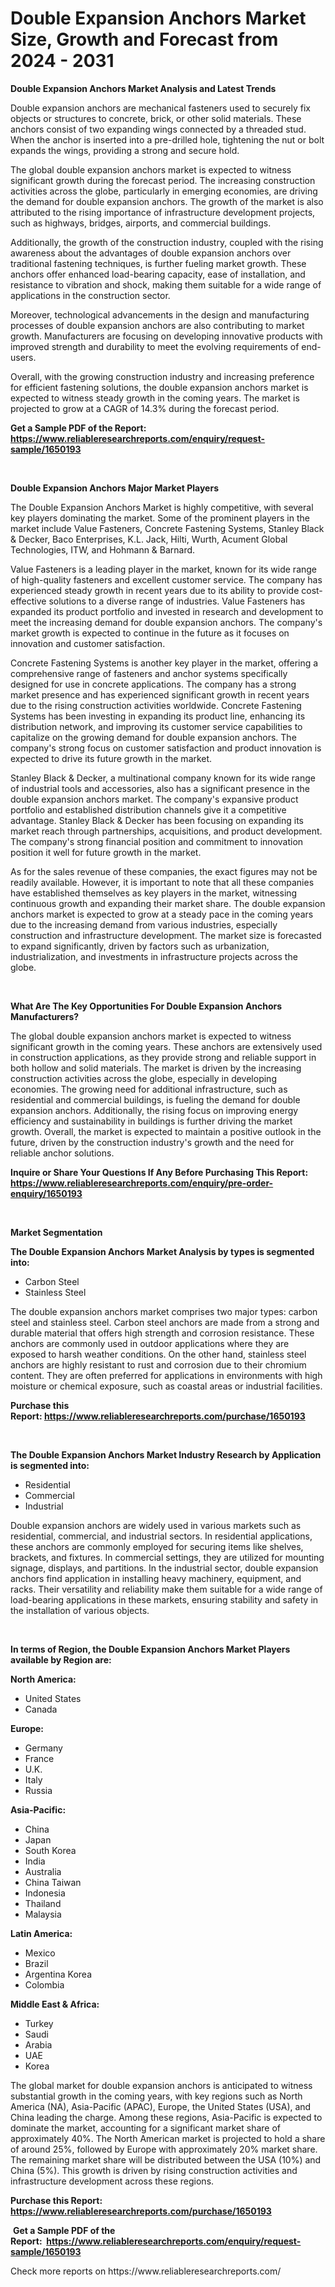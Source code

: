 <p><h1>Double Expansion Anchors Market Size, Growth and Forecast from 2024 - 2031</h1></p><p><strong>Double Expansion Anchors Market Analysis and Latest Trends</strong></p>
<p><p>Double expansion anchors are mechanical fasteners used to securely fix objects or structures to concrete, brick, or other solid materials. These anchors consist of two expanding wings connected by a threaded stud. When the anchor is inserted into a pre-drilled hole, tightening the nut or bolt expands the wings, providing a strong and secure hold.</p><p>The global double expansion anchors market is expected to witness significant growth during the forecast period. The increasing construction activities across the globe, particularly in emerging economies, are driving the demand for double expansion anchors. The growth of the market is also attributed to the rising importance of infrastructure development projects, such as highways, bridges, airports, and commercial buildings.</p><p>Additionally, the growth of the construction industry, coupled with the rising awareness about the advantages of double expansion anchors over traditional fastening techniques, is further fueling market growth. These anchors offer enhanced load-bearing capacity, ease of installation, and resistance to vibration and shock, making them suitable for a wide range of applications in the construction sector.</p><p>Moreover, technological advancements in the design and manufacturing processes of double expansion anchors are also contributing to market growth. Manufacturers are focusing on developing innovative products with improved strength and durability to meet the evolving requirements of end-users.</p><p>Overall, with the growing construction industry and increasing preference for efficient fastening solutions, the double expansion anchors market is expected to witness steady growth in the coming years. The market is projected to grow at a CAGR of 14.3% during the forecast period.</p></p>
<p><strong>Get a Sample PDF of the Report:&nbsp; <a href="https://www.reliableresearchreports.com/enquiry/request-sample/1650193">https://www.reliableresearchreports.com/enquiry/request-sample/1650193</a></strong></p>
<p>&nbsp;</p>
<p><strong>Double Expansion Anchors Major Market Players</strong></p>
<p><p>The Double Expansion Anchors Market is highly competitive, with several key players dominating the market. Some of the prominent players in the market include Value Fasteners, Concrete Fastening Systems, Stanley Black & Decker, Baco Enterprises, K.L. Jack, Hilti, Wurth, Acument Global Technologies, ITW, and Hohmann & Barnard.</p><p>Value Fasteners is a leading player in the market, known for its wide range of high-quality fasteners and excellent customer service. The company has experienced steady growth in recent years due to its ability to provide cost-effective solutions to a diverse range of industries. Value Fasteners has expanded its product portfolio and invested in research and development to meet the increasing demand for double expansion anchors. The company's market growth is expected to continue in the future as it focuses on innovation and customer satisfaction.</p><p>Concrete Fastening Systems is another key player in the market, offering a comprehensive range of fasteners and anchor systems specifically designed for use in concrete applications. The company has a strong market presence and has experienced significant growth in recent years due to the rising construction activities worldwide. Concrete Fastening Systems has been investing in expanding its product line, enhancing its distribution network, and improving its customer service capabilities to capitalize on the growing demand for double expansion anchors. The company's strong focus on customer satisfaction and product innovation is expected to drive its future growth in the market.</p><p>Stanley Black & Decker, a multinational company known for its wide range of industrial tools and accessories, also has a significant presence in the double expansion anchors market. The company's expansive product portfolio and established distribution channels give it a competitive advantage. Stanley Black & Decker has been focusing on expanding its market reach through partnerships, acquisitions, and product development. The company's strong financial position and commitment to innovation position it well for future growth in the market.</p><p>As for the sales revenue of these companies, the exact figures may not be readily available. However, it is important to note that all these companies have established themselves as key players in the market, witnessing continuous growth and expanding their market share. The double expansion anchors market is expected to grow at a steady pace in the coming years due to the increasing demand from various industries, especially construction and infrastructure development. The market size is forecasted to expand significantly, driven by factors such as urbanization, industrialization, and investments in infrastructure projects across the globe.</p></p>
<p>&nbsp;</p>
<p><strong>What Are The Key Opportunities For Double Expansion Anchors Manufacturers?</strong></p>
<p><p>The global double expansion anchors market is expected to witness significant growth in the coming years. These anchors are extensively used in construction applications, as they provide strong and reliable support in both hollow and solid materials. The market is driven by the increasing construction activities across the globe, especially in developing economies. The growing need for additional infrastructure, such as residential and commercial buildings, is fueling the demand for double expansion anchors. Additionally, the rising focus on improving energy efficiency and sustainability in buildings is further driving the market growth. Overall, the market is expected to maintain a positive outlook in the future, driven by the construction industry's growth and the need for reliable anchor solutions.</p></p>
<p><strong>Inquire or Share Your Questions If Any Before Purchasing This Report: <a href="https://www.reliableresearchreports.com/enquiry/pre-order-enquiry/1650193">https://www.reliableresearchreports.com/enquiry/pre-order-enquiry/1650193</a></strong></p>
<p>&nbsp;</p>
<p><strong>Market Segmentation</strong></p>
<p><strong>The Double Expansion Anchors Market Analysis by types is segmented into:</strong></p>
<p><ul><li>Carbon Steel</li><li>Stainless Steel</li></ul></p>
<p><p>The double expansion anchors market comprises two major types: carbon steel and stainless steel. Carbon steel anchors are made from a strong and durable material that offers high strength and corrosion resistance. These anchors are commonly used in outdoor applications where they are exposed to harsh weather conditions. On the other hand, stainless steel anchors are highly resistant to rust and corrosion due to their chromium content. They are often preferred for applications in environments with high moisture or chemical exposure, such as coastal areas or industrial facilities.</p></p>
<p><strong>Purchase this Report:&nbsp;<a href="https://www.reliableresearchreports.com/purchase/1650193">https://www.reliableresearchreports.com/purchase/1650193</a></strong></p>
<p>&nbsp;</p>
<p><strong>The Double Expansion Anchors Market Industry Research by Application is segmented into:</strong></p>
<p><ul><li>Residential</li><li>Commercial</li><li>Industrial</li></ul></p>
<p><p>Double expansion anchors are widely used in various markets such as residential, commercial, and industrial sectors. In residential applications, these anchors are commonly employed for securing items like shelves, brackets, and fixtures. In commercial settings, they are utilized for mounting signage, displays, and partitions. In the industrial sector, double expansion anchors find application in installing heavy machinery, equipment, and racks. Their versatility and reliability make them suitable for a wide range of load-bearing applications in these markets, ensuring stability and safety in the installation of various objects.</p></p>
<p>&nbsp;</p>
<p><strong>In terms of Region, the Double Expansion Anchors Market Players available by Region are:</strong></p>
<p>
    <p> <strong> North America: </strong>
        <ul>
            <li>United States</li>
            <li>Canada</li>
        </ul>
        </p> 
    <p> <strong> Europe: </strong>
        <ul>
            <li>Germany</li>
            <li>France</li>
            <li>U.K.</li>
            <li>Italy</li>
            <li>Russia</li>
        </ul>
        </p> 
    <p> <strong> Asia-Pacific: </strong>
        <ul>
            <li>China</li>
            <li>Japan</li>
            <li>South Korea</li>
            <li>India</li>
            <li>Australia</li>
            <li>China Taiwan</li>
            <li>Indonesia</li>
            <li>Thailand</li>
            <li>Malaysia</li>
        </ul>
        </p> 
    <p> <strong> Latin America: </strong>
        <ul>
            <li>Mexico</li>
            <li>Brazil</li>
            <li>Argentina Korea</li>
            <li>Colombia</li>
        </ul>
        </p> 
    <p> <strong> Middle East & Africa: </strong>
        <ul>
            <li>Turkey</li>
            <li>Saudi</li>
            <li>Arabia</li>
            <li>UAE</li>
            <li>Korea</li>
        </ul>
    </p>
    </p>
<p><p>The global market for double expansion anchors is anticipated to witness substantial growth in the coming years, with key regions such as North America (NA), Asia-Pacific (APAC), Europe, the United States (USA), and China leading the charge. Among these regions, Asia-Pacific is expected to dominate the market, accounting for a significant market share of approximately 40%. The North American market is projected to hold a share of around 25%, followed by Europe with approximately 20% market share. The remaining market share will be distributed between the USA (10%) and China (5%). This growth is driven by rising construction activities and infrastructure development across these regions.</p></p>
<p><strong>Purchase this Report: <a href="https://www.reliableresearchreports.com/purchase/1650193">https://www.reliableresearchreports.com/purchase/1650193</a></strong></p>
<p>&nbsp;<strong>Get a Sample PDF of the Report:&nbsp;&nbsp;<a href="https://www.reliableresearchreports.com/enquiry/request-sample/1650193">https://www.reliableresearchreports.com/enquiry/request-sample/1650193</a></strong></p>
<p><strong></strong></p>
<p>Check more reports on https://www.reliableresearchreports.com/</p>